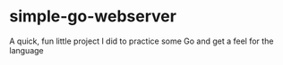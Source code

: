 # simple-go-webserver
A quick, fun little project I did to practice some Go and get a feel for the language
